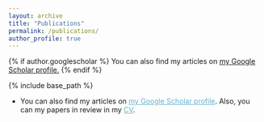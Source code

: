 ```yaml
---
layout: archive
title: "Publications"
permalink: /publications/
author_profile: true
---
```


{% if author.googlescholar %}
  You can also find my articles on <u><a href="{{author.googlescholar}}">my Google Scholar profile</a>.</u>
{% endif %}


{% include base_path %}

<ul>
<li>You can also find my articles on <a href="https://scholar.google.com.tr/citations?user=b0ydPSUAAAAJ&hl=tr&oi=ao" style="color:#64B2CB">my Google Scholar profile</a>. Also, you can my papers in review in my <a href="https://ceyhunemreozturk.github.io/files/Ceyhun%20Emre%20%C3%96zt%C3%BCrk-%20English%20CV.pdf" style="color:#64B2CB">CV</a>.</li>
</ul>
